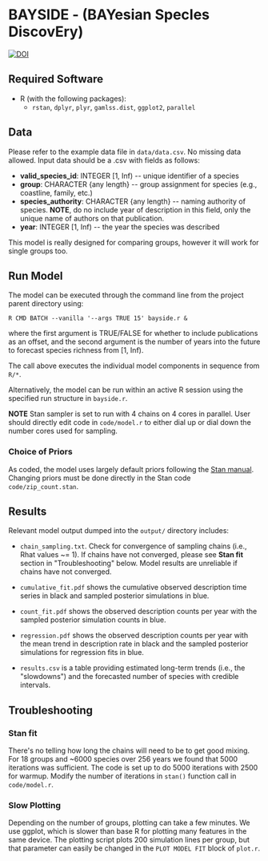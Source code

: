 # BAYSIDE - (BAYesian SpecIes DiscovEry)

[![DOI](https://zenodo.org/badge/66583691.svg)](https://zenodo.org/badge/latestdoi/66583691)

## Required Software
- R (with the following packages):
    - `rstan`, `dplyr`, `plyr`, `gamlss.dist`, `ggplot2`, `parallel`

## Data

Please refer to the example data file in `data/data.csv`. No missing data allowed. Input data should be a .csv with fields as follows:
- **valid\_species_id**: INTEGER [1, Inf) -- unique identifier of a species
- **group**: CHARACTER {any length} -- group assignment for species (e.g., coastline, family, etc.)
- **species_authority**: CHARACTER {any length} -- naming authority of species. **NOTE**, do no include year of description in this field, only the unique name of authors on that publication.
- **year**: INTEGER [1, Inf) -- the year the species was described

This model is really designed for comparing groups, however it will work for single groups too.

## Run Model

The model can be executed through the command line from the project parent directory using:

`R CMD BATCH --vanilla '--args TRUE 15' bayside.r &`

where the first argument is TRUE/FALSE for whether to include publications as an offset, and the second argument is the number of years into the future to forecast species richness from [1, Inf).

The call above executes the individual model components in sequence from `R/*`.

Alternatively, the model can be run within an active R session using the specified run structure in `bayside.r`.

**NOTE** Stan sampler is set to run with 4 chains on 4 cores in parallel. User should directly edit code in `code/model.r` to either dial up or dial down the number cores used for sampling.

### Choice of Priors

As coded, the model uses largely default priors following the [Stan manual](http://mc-stan.org/documentation/). Changing priors must be done directly in the Stan code `code/zip_count.stan`.

## Results

Relevant model output dumped into the `output/` directory includes:

* `chain_sampling.txt`. Check for convergence of sampling chains (i.e., Rhat values ~= 1). If chains have not converged, please see **Stan fit** section in "Troubleshooting" below. Model results are unreliable if chains have not converged.

* `cumulative_fit.pdf` shows the cumulative observed description time series in black and sampled posterior simulations in blue.

* `count_fit.pdf` shows the observed description counts per year with the sampled posterior simulation counts in blue.

* `regression.pdf` shows the observed description counts per year with the mean trend in description rate in black and the sampled posterior simulations for regression fits in blue.

* `results.csv` is a table providing estimated long-term trends (i.e., the "slowdowns") and the forecasted number of species with credible intervals.

## Troubleshooting

### Stan fit

There's no telling how long the chains will need to be to get good mixing. For 18 groups and ~6000 species over 256 years we found that 5000 iterations was sufficient. The code is set up to do 5000 iterations with 2500 for warmup. Modify the number of iterations in `stan()` function call in `code/model.r`.

### Slow Plotting

Depending  on the number of groups, plotting can take a few minutes. We use ggplot, which is slower than base R for plotting many features in the same device. The plotting script plots 200 simulation lines per group, but that parameter can easily be changed in the `PLOT MODEL FIT` block of `plot.r`.
